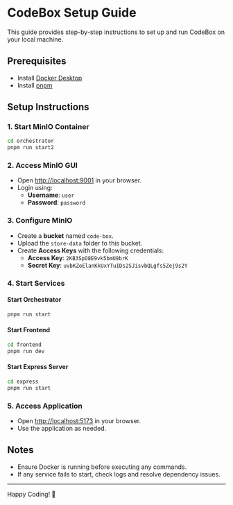 # CodeBox Setup Guide

This guide provides step-by-step instructions to set up and run CodeBox on your local machine.

## Prerequisites

- Install [Docker Desktop](https://www.docker.com/products/docker-desktop/)
- Install [pnpm](https://pnpm.io/installation)

## Setup Instructions

### 1. Start MinIO Container

```sh
cd orchestrator
pnpm run start2
```

### 2. Access MinIO GUI

- Open [http://localhost:9001](http://localhost:9001) in your browser.
- Login using:
  - **Username**: `user`
  - **Password**: `password`

### 3. Configure MinIO

- Create a **bucket** named `code-box`.
- Upload the `store-data` folder to this bucket.
- Create **Access Keys** with the following credentials:
  - **Access Key**: `2KB3SpO8E9vk5bmU9brK`
  - **Secret Key**: `uvbKZoElanKkUxYTuIDs2SJisvbQLgfs5Zej9s2Y`

### 4. Start Services

#### Start Orchestrator
```sh
pnpm run start
```

#### Start Frontend
```sh
cd frontend
pnpm run dev
```

#### Start Express Server
```sh
cd express
pnpm run start
```

### 5. Access Application

- Open [http://localhost:5173](http://localhost:5173) in your browser.
- Use the application as needed.

## Notes

- Ensure Docker is running before executing any commands.
- If any service fails to start, check logs and resolve dependency issues.

---

Happy Coding! 🚀

